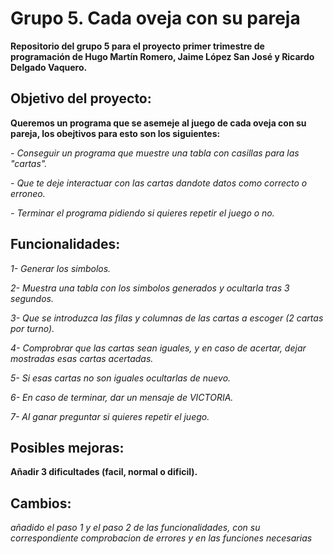 # Grupo 5. Cada oveja con su pareja
**Repositorio del grupo 5 para el proyecto primer trimestre de programación de Hugo Martín Romero, Jaime López San José y Ricardo Delgado Vaquero.**
## Objetivo del proyecto:
**Queremos un programa que se asemeje al juego de cada oveja con su pareja, los obejtivos para esto son los siguientes:**

_- Conseguir un programa que muestre una tabla con casillas para las "cartas"._

_- Que te deje interactuar con las cartas dandote datos como correcto o erroneo._

_- Terminar el programa pidiendo si quieres repetir el juego o no._

## Funcionalidades:
_1- Generar los simbolos._

_2- Muestra una tabla con los simbolos generados y ocultarla tras 3 segundos._

_3- Que se introduzca las filas y columnas de las cartas a escoger (2 cartas por turno)._

_4- Comprobrar que las cartas sean iguales, y en caso de acertar, dejar mostradas esas cartas acertadas._

_5- Si esas cartas no son iguales ocultarlas de nuevo._

_6- En caso de terminar, dar un mensaje de VICTORIA._

_7- Al ganar preguntar si quieres repetir el juego._

## Posibles mejoras:
**Añadir 3 dificultades (facil, normal o dificil).**

## Cambios:
_añadido el paso 1 y el paso 2 de las funcionalidades, con su correspondiente comprobacion de errores y en las funciones necesarias_